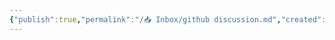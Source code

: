 ```yaml
---
{"publish":true,"permalink":"/📥 Inbox/github discussion.md","created":"2025-07-09T18:51:15.949+08:00","modified":"2025-07-10T00:45:03.679+08:00","published":"2025-07-10T00:45:03.679+08:00","cssclasses":""}
---
```


